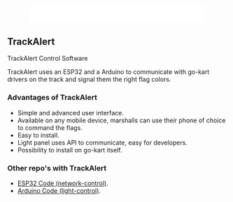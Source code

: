 <p align="center"><a href="https://codeio.nl" target="_blank"><img src="https://raw.githubusercontent.com/Codeio-bn/trackalert/concept-page/img/trackalert-logo-favicon.png" width="400" alt="TrackAlert Logo"></a></p>

## TrackAlert
TrackAlert Control Software

TrackAlert uses an ESP32 and a Arduino to communicate with go-kart drivers on the track and signal them the right flag colors.

### Advantages of TrackAlert
- Simple and advanced user interface.
- Available on any mobile device, marshalls can use their phone of choice to command the flags.
- Easy to install.
- Light panel uses API to communicate, easy for developers.
- Possibility to install on go-kart itself.

### Other repo's with TrackAlert
- [ESP32 Code (network-control)](https://github.com/Codeio-bn/trackalert-esp32).
- [Arduino Code (light-control)](https://github.com/Codeio-bn/trackalert-arduino).
